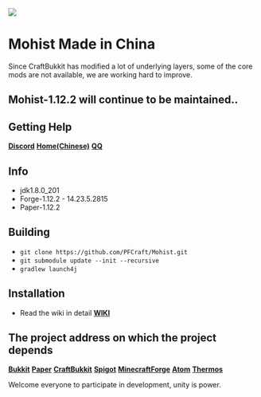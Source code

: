 <img src="https://i.loli.net/2019/02/27/5c760f8570e8e.png">

# Mohist Made in China

Since CraftBukkit has modified a lot of underlying layers, some of the core mods are not available, we are working hard to improve.
## Mohist-1.12.2 will continue to be maintained..

## Getting Help
   [**Discord**](https://discord.gg/HNmmrCV)
   [**Home(Chinese)**](https://pfcraft.github.io)
   [**QQ**](https://jq.qq.com/?_wv=1027&k=5q7lcCb)

## Info
* jdk1.8.0_201
* Forge-1.12.2 - 14.23.5.2815
* Paper-1.12.2

## Building
- `git clone https://github.com/PFCraft/Mohist.git`
- `git submodule update --init --recursive`
- `gradlew launch4j`

## Installation
* Read the wiki in detail [**WIKI**](https://github.com/PFCraft/Mohist/wiki/Install-Mohist)

## The project address on which the project depends
[**Bukkit**](https://hub.spigotmc.org/stash/scm/spigot/bukkit.git)
[**Paper**](https://github.com/PaperMC/Paper.git)
[**CraftBukkit**](https://hub.spigotmc.org/stash/scm/spigot/craftbukkit.git)
[**Spigot**](https://hub.spigotmc.org/stash/scm/spigot/spigot.git)
[**MinecraftForge**](https://github.com/MinecraftForge/MinecraftForge.git)
[**Atom**](https://gitlab.com/AtomMC/Atom.git)
[**Thermos**](https://github.com/CyberdyneCC/Thermos.git)

Welcome everyone to participate in development, unity is power.
